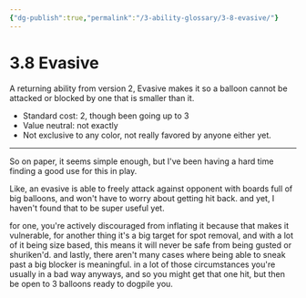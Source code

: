 ```yaml
---
{"dg-publish":true,"permalink":"/3-ability-glossary/3-8-evasive/"}
---
```


# 3.8 Evasive

A returning ability from version 2, Evasive makes it so a balloon cannot be attacked or blocked by one that is smaller than it.

- Standard cost: 2, though been going up to 3
- Value neutral: not exactly
- Not exclusive to any color, not really favored by anyone either yet.
---
So on paper, it seems simple enough, but I've been having a hard time finding a good use for this in play.

Like, an evasive is able to freely attack against opponent with boards full of big balloons, and won't have to worry about getting hit back. and yet, I haven't found that to be super useful yet.

for one, you're actively discouraged from inflating it because that makes it vulnerable, for another thing it's a big target for spot removal, and with a lot of it being size based, this means it will never be safe from being gusted or shuriken'd. and lastly, there aren't many cases where being able to sneak past a big blocker is meaningful. in a lot of those circumstances you're usually in a bad way anyways, and so you might get that one hit, but then be open to 3 balloons ready to dogpile you.
